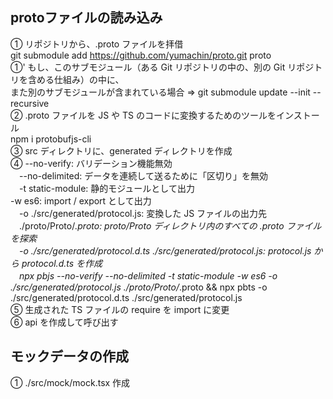 ## protoファイルの読み込み
➀ リポジトリから、.proto ファイルを拝借  
   git submodule add https://github.com/yumachin/proto.git proto  
➀' もし、このサブモジュール（ある Git リポジトリの中の、別の Git リポジトリを含める仕組み）の中に、  
   また別のサブモジュールが含まれている場合 => git submodule update --init --recursive  
➁ .proto ファイルを JS や TS のコードに変換するためのツールをインストール  
   npm i protobufjs-cli  
➂ src ディレクトリに、generated ディレクトリを作成  
➃ --no-verify: バリデーション機能無効  
 　--no-delimited: データを連続して送るために「区切り」を無効  
 　-t static-module: 静的モジュールとして出力  
   -w es6: import / export として出力  
 　-o ./src/generated/protocol.js: 変換した JS ファイルの出力先  
 　./proto/Proto/*.proto: proto/Proto ディレクトリ内のすべての .proto ファイルを探索  
 　-o ./src/generated/protocol.d.ts ./src/generated/protocol.js: protocol.js から protocol.d.ts を作成  
 　npx pbjs --no-verify --no-delimited -t static-module -w es6 -o ./src/generated/protocol.js ./proto/Proto/*.proto && npx pbts -o ./src/generated/protocol.d.ts ./src/generated/protocol.js  
➄ 生成された TS ファイルの require を import に変更  
➅ api を作成して呼び出す  

## モックデータの作成
➀ ./src/mock/mock.tsx 作成
